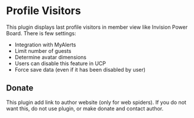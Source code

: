 # Profile Visitors

This plugin displays last profile visitors in member view like Invision Power Board. 
There is few settings:

* Integration with MyAlerts
* Limit number of guests
* Determine avatar dimensions
* Users can disable this feature in UCP
* Force save data (even if it has been disabled by user)

## Donate

This plugin add link to author website (only for web spiders). If you do not want this, do not use plugin, or make donate and contact author.